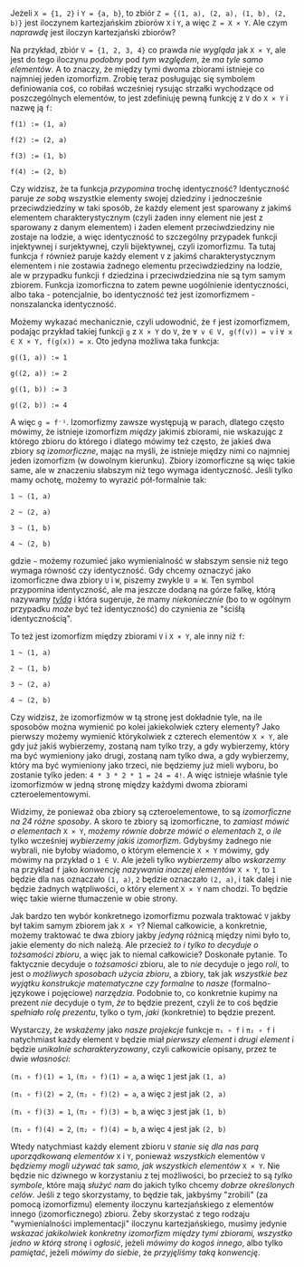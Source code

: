 Jeżeli `X = {1, 2}` i `Y = {a, b}`, to zbiór `Z = {(1, a), (2, a), (1, b), (2, b)}` jest iloczynem
kartezjańskim zbiorów `X` i `Y`, a więc `Z = X × Y`. Ale czym *naprawdę* jest iloczyn kartezjański
zbiorów?

Na przykład, zbiór `V = {1, 2, 3, 4}` co prawda *nie wygląda* jak `X × Y`, ale jest do tego iloczynu
*podobny* pod *tym względem*, że *ma tyle samo elementów*. A to znaczy, że między tymi dwoma
zbiorami istnieje co najmniej jeden izomorfizm. Zrobię teraz posługując się symbolem definiowania
coś, co robiłaś wcześniej rysując strzałki wychodzące od poszczególnych elementów, to jest
zdefiniuję pewną funkcję z `V` do `X × Y` i nazwę ją `f`:

`f(1) := (1, a)`

`f(2) := (2, a)`

`f(3) := (1, b)`

`f(4) := (2, b)`

Czy widzisz, że ta funkcja *przypomina* trochę identyczność? Identyczność paruje *ze sobą* wszystkie
elementy swojej dziedziny i jednocześnie przeciwdziedziny w taki sposób, że każdy element jest
sparowany z jakimś elementem charakterystycznym (czyli żaden inny element nie jest z sparowany z
danym elementem) i żaden element przeciwdziedziny nie zostaje na lodzie, a więc identyczność to
szczególny przypadek funkcji injektywnej i surjektywnej, czyli bijektywnej, czyli izomorfizmu. Ta
tutaj funkcja `f` również paruje każdy element `V` z jakimś charakterystycznym elementem i nie
zostawia żadnego elementu przeciwdziedziny na lodzie, ale w przypadku funkcji `f` dziedzina i
przeciwdziedzina nie są tym samym zbiorem. Funkcja izomorficzna to zatem pewne uogólnienie
identyczności, albo taka - potencjalnie, bo identyczność też jest izomorfizmem - nonszalancka
identyczność.

Możemy wykazać mechanicznie, czyli udowodnić, że `f` jest izomorfizmem, podając przykład takiej
funkcji `g` z `X × Y` do `V`, że `∀ v ∈ V, g(f(v)) = v` i `∀ x ∈ X × Y, f(g(x)) = x`. Oto
jedyna możliwa taka funkcja:

`g((1, a)) := 1`

`g((2, a)) := 2`

`g((1, b)) := 3`

`g((2, b)) := 4`

A więc `g = f⁻¹`. Izomorfizmy zawsze występują w parach, dlatego często mówimy, że istnieje
izomorfizm *między* jakimiś zbiorami, nie wskazując z którego zbioru do którego i dlatego mówimy też
często, że jakieś dwa zbiory *są izomorficzne*, mając na myśli, że istnieje między nimi co najmniej
jeden izomorfizm (w dowolnym kierunku). Zbiory izomorficzne są więc takie same, ale w znaczeniu
słabszym niż tego wymaga identyczność. Jeśli tylko mamy ochotę, możemy to wyrazić pół-formalnie tak:

`1 ~ (1, a)`

`2 ~ (2, a)`

`3 ~ (1, b)`

`4 ~ (2, b)`

gdzie `~` możemy rozumieć jako wymienialność w słabszym sensie niż tego wymaga równość czy
identyczność. Gdy chcemy oznaczyć jako izomorficzne dwa zbiory `U` i `W`, piszemy zwykle `U ≅
W`. Ten symbol przypomina identyczność, ale ma jeszcze dodaną na górze falkę, którą nazywamy
[*tyldą*](https://pl.wikipedia.org/wiki/Tylda) i która sugeruje, że mamy *niekoniecznie* (bo to w
ogólnym przypadku *może* być też identyczność) do czynienia ze "ściśłą identycznością".

To też jest izomorfizm między zbiorami `V` i `X × Y`, ale inny niż `f`:

`1 ~ (1, a)`

`2 ~ (1, b)`

`3 ~ (2, a)`

`4 ~ (2, b)`

Czy widzisz, że izomorfizmów w tą stronę jest dokładnie tyle, na ile sposobów można wymienić po
kolei jakiekolwiek cztery elementy? Jako pierwszy możemy wymienić którykolwiek z czterech elementów
`X × Y`, ale gdy już jakiś wybierzemy, zostaną nam tylko trzy, a gdy wybierzemy, który ma być
wymieniony jako drugi, zostaną nam tylko dwa, a gdy wybierzemy, który ma być wymieniony jako trzeci,
nie będziemy już mieli wyboru, bo zostanie tylko jeden: `4 * 3 * 2 * 1 = 24 = 4!`. A więc istnieje
właśnie tyle izomorfizmów w jedną stronę między każdymi dwoma zbiorami czteroelementowymi.

Widzimy, że ponieważ oba zbiory są czteroelementowe, to są *izomorficzne na 24 różne sposoby*. A
skoro te zbiory są izomorficzne, to *zamiast mówić o elementach* `X × Y`, *możemy równie dobrze
mówić o elementach* `Z`, *o ile* tylko wcześniej *wybierzemy jakiś izomorfizm*. Gdybyśmy żadnego nie
wybrali, nie byłoby wiadomo, o którym elemencie `X × Y` mówimy, gdy mówimy na przykład o `1 ∈
V`. Ale jeżeli tylko *wybierzemy* albo *wskarzemy* na przykład `f` jako *konwencję nazywania inaczej
elementów* `X × Y`, to `1` będzie dla nas oznaczało `(1, a)`, `2` będzie oznaczało `(2, a)`, i tak
dalej i nie będzie żadnych wątpliwości, o który element `X × Y` nam chodzi. To będzie więc takie
wierne tłumaczenie w obie strony.

Jak bardzo ten wybór konkretnego izomorfizmu pozwala traktować `V` jakby był takim samym zbiorem jak
`X × Y`? Niemal całkowicie, a konkretnie, możemy traktować te dwa zbiory jakby *jedyną* różnicą
między nimi było to, jakie elementy do nich należą. Ale przecież *to i tylko to decyduje o
tożsamości zbioru*, a więc jak to niemal całkowicie? Doskonałe pytanie. To faktycznie decyduje o
*tożsamości* zbioru, ale to *nie* decyduje o jego *roli*, to jest o *możliwych sposobach użycia
zbioru*, a zbiory, tak jak *wszystkie bez wyjątku konstrukcje matematyczne czy formalne* to *nasze*
(formalno-językowe i pojęciowe) *narzędzia*. Podobnie to, co konkretnie kupimy na prezent *nie*
decyduje o tym, *że* to będzie prezent, czyli że to coś będzie *spełniało rolę prezentu*, tylko o
tym, *jaki* (konkretnie) to będzie prezent.

Wystarczy, że *wskażemy* jako *nasze projekcje* funkcje `π₁ ∘ f` i `π₂ ∘ f` i natychmiast każdy
element `V` będzie miał *pierwszy element* i *drugi element* i będzie *unikalnie scharakteryzowany*,
czyli całkowicie opisany, przez te dwie *własności*:

`(π₁ ∘ f)(1) = 1`, `(π₂ ∘ f)(1) = a`, a więc `1` jest jak `(1, a)`

`(π₁ ∘ f)(2) = 2`, `(π₂ ∘ f)(2) = a`, a więc `2` jest jak `(2, a)`

`(π₁ ∘ f)(3) = 1`, `(π₂ ∘ f)(3) = b`, a więc `3` jest jak `(1, b)`

`(π₁ ∘ f)(4) = 2`, `(π₂ ∘ f)(4) = b`, a więc `4` jest jak `(2, b)`

Wtedy natychmiast każdy element zbioru `V` *stanie się dla nas parą uporządkowaną elementów* `X` i
`Y`, ponieważ *wszystkich* elementów `V` *będziemy mogli używać tak samo, jak wszystkich elementów*
`X × Y`. Nie będzie nic dziwnego w korzystaniu z tej możliwości, bo przecież to są *tylko symbole*,
które mają *służyć nam* do jakich tylko chcemy *dobrze określonych celów*. Jeśli z tego skorzystamy,
to będzie tak, jakbyśmy "zrobili" (za pomocą izomorfizmu) elementy iloczynu kartezjańskiego z
elementów innego (izomorficznego) zbioru. Żeby skorzystać z tego rodzaju "wymienialności
implementacji" iloczynu kartezjańskiego, musimy jedynie *wskazać jakikolwiek konkretny izomorfizm
między tymi zbiorami, wszystko jedno w którą stronę* i *ogłosić*, jeżeli *mówimy do kogoś innego*,
albo tylko *pamiętać*, jeżeli *mówimy do siebie*, że *przyjęliśmy taką konwencję*.

